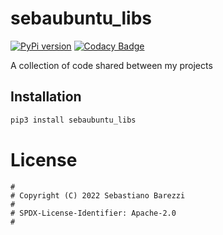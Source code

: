# sebaubuntu_libs

[![PyPi version](https://img.shields.io/pypi/v/sebaubuntu_libs)](https://pypi.org/project/sebaubuntu_libs/)
[![Codacy Badge](https://app.codacy.com/project/badge/Grade/383072c93d5b4fa293237d42360e2170)](https://www.codacy.com/gh/SebaUbuntu/sebaubuntu_libs/dashboard?utm_source=github.com&amp;utm_medium=referral&amp;utm_content=SebaUbuntu/sebaubuntu_libs&amp;utm_campaign=Badge_Grade)

A collection of code shared between my projects

## Installation

```sh
pip3 install sebaubuntu_libs
```

# License

```
#
# Copyright (C) 2022 Sebastiano Barezzi
#
# SPDX-License-Identifier: Apache-2.0
#
```
